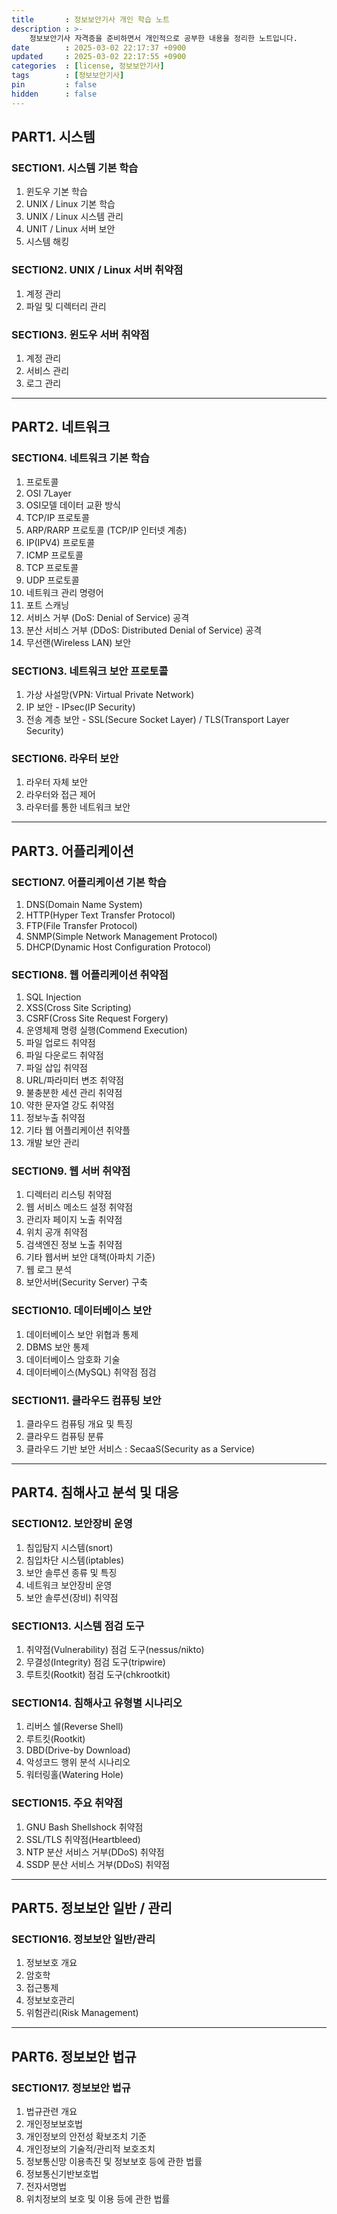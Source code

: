 ```yaml
---
title       : 정보보안기사 개인 학습 노트
description : >-
    정보보안기사 자격증을 준비하면서 개인적으로 공부한 내용을 정리한 노트입니다.  
date        : 2025-03-02 22:17:37 +0900
updated     : 2025-03-02 22:17:55 +0900
categories  : [license, 정보보안기사]
tags        : [정보보안기사]
pin         : false
hidden      : false
---
```


## PART1. 시스템
### SECTION1. 시스템 기본 학습
1. 윈도우 기본 학습
2. UNIX / Linux 기본 학습
3. UNIX / Linux 시스템 관리
4. UNIT / Linux 서버 보안
5. 시스템 해킹

### SECTION2. UNIX / Linux 서버 취약점
1. 계정 관리
2. 파일 및 디렉터리 관리

### SECTION3. 윈도우 서버 취약점
1. 계정 관리
2. 서비스 관리
3. 로그 관리

---

## PART2. 네트워크
### SECTION4. 네트워크 기본 학습
1. 프로토콜 
2. OSI 7Layer
3. OSI모델 데이터 교환 방식
4. TCP/IP 프로토콜
5. ARP/RARP 프로토콜 (TCP/IP 인터넷 계층)
6. IP(IPV4) 프로토콜
7. ICMP 프로토콜
8. TCP 프로토콜
9. UDP 프로토콜
10. 네트워크 관리 명령어
11. 포트 스캐닝
12. 서비스 거부 (DoS: Denial of Service) 공격
13. 분산 서비스 거부 (DDoS: Distributed Denial of Service) 공격
14. 무선랜(Wireless LAN) 보안

### SECTION3. 네트워크 보안 프로토콜
1. 가상 사설망(VPN: Virtual Private Network)
2. IP 보안 - IPsec(IP Security)
3. 전송 계층 보안 - SSL(Secure Socket Layer) / TLS(Transport Layer Security)

### SECTION6. 라우터 보안
1. 라우터 자체 보안
2. 라우터와 접근 제어
3. 라우터를 통한 네트워크 보안

---

## PART3. 어플리케이션
### SECTION7. 어플리케이션 기본 학습
1. DNS(Domain Name System)
2. HTTP(Hyper Text Transfer Protocol)
3. FTP(File Transfer Protocol)
4. SNMP(Simple Network Management Protocol)
5. DHCP(Dynamic Host Configuration Protocol)

### SECTION8. 웹 어플리케이션 취약점
1. SQL Injection
2. XSS(Cross Site Scripting)
3. CSRF(Cross Site Request Forgery)
4. 운영체제 명령 실행(Commend Execution)
5. 파일 업로드 취약점
6. 파일 다운로드 취약점
7. 파일 삽입 취약점
8. URL/파라미터 변조 취약점
9. 불충분한 세션 관리 취약점
10. 약한 문자열 강도 취약점
11. 정보누출 취약점
12. 기타 웹 어플리케이션 취약플
13. 개발 보안 관리

### SECTION9. 웹 서버 취약점
1. 디렉터리 리스팅 취약점
2. 웹 서비스 메소드 설정 취약점
3. 관리자 페이지 노출 취약점
4. 위치 공개 취약점
5. 검색엔진 정보 노출 취약점
6. 기타 웹서버 보안 대책(아파치 기준)
7. 웹 로그 분석
8. 보안서버(Security Server) 구축

### SECTION10. 데이터베이스 보안
1. 데이터베이스 보안 위협과 통제
2. DBMS 보안 통제 
3. 데이터베이스 암호화 기술
4. 데이터베이스(MySQL) 취약점 점검

### SECTION11. 클라우드 컴퓨팅 보안
1. 클라우드 컴퓨팅 개요 및 특징 
2. 클라우드 컴퓨팅 분류
3. 클라우드 기반 보안 서비스 : SecaaS(Security as a Service)

---

## PART4. 침해사고 분석 및 대응
### SECTION12. 보안장비 운영
1. 침입탐지 시스템(snort)
2. 침입차단 시스템(iptables)
3. 보안 솔루션 종류 및 특징
4. 네트워크 보안장비 운영
5. 보안 솔루션(장비) 취약점

### SECTION13. 시스템 점검 도구
1. 취약점(Vulnerability) 점검 도구(nessus/nikto)
2. 무결성(Integrity) 점검 도구(tripwire)
3. 루트킷(Rootkit) 점검 도구(chkrootkit)

### SECTION14. 침해사고 유형별 시나리오
1. 리버스 쉘(Reverse Shell)
2. 루트킷(Rootkit)
3. DBD(Drive-by Download)
4. 악성코드 행위 분석 시나리오
5. 워터링홀(Watering Hole)

### SECTION15. 주요 취약점
1. GNU Bash Shellshock 취약점
2. SSL/TLS 취약점(Heartbleed)
3. NTP 분산 서비스 거부(DDoS) 취약점
4. SSDP 분산 서비스 거부(DDoS) 취약점

---

## PART5. 정보보안 일반 / 관리
### SECTION16. 정보보안 일반/관리
1. 정보보호 개요
2. 암호학
3. 접근통제 
4. 정보보호관리
5. 위험관리(Risk Management)

---

## PART6. 정보보안 법규
### SECTION17. 정보보안 법규
1. 법규관련 개요
2. 개인정보보호법
3. 개인정보의 안전성 확보조치 기준
4. 개인정보의 기술적/관리적 보호조치
5. 정보통신망 이용촉진 및 정보보호 등에 관한 법률
6. 정보통신기반보호법
7. 전자서명법
8. 위치정보의 보호 및 이용 등에 관한 법률